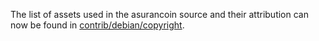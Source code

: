 The list of assets used in the asurancoin source and their attribution can now be found in [contrib/debian/copyright](../contrib/debian/copyright).
